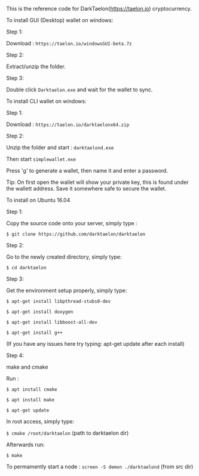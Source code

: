 This is the reference code for DarkTaelon(https://taelon.io) cryptocurrency.

To install GUI (Desktop) wallet on windows:

Step 1:

Download : ``` https://taelon.io/windowsGUI-beta.7z ```

Step 2:

Extract/unzip the folder.

Step 3:

Double click ```Darktaelon.exe``` and wait for the wallet to sync.

To install CLI wallet on windows:

Step 1:

Download : ``` https://taelon.io/darktaelonx64.zip ```

Step 2:

Unzip the folder and start : ``` darktaelond.exe ```

Then start ``` simplewallet.exe ```

Press 'g' to generate a wallet, then name it and enter a password.

Tip: On first open the wallet will show your private key, this is found under the wallett address. Save it somewhere safe to secure the wallet.

To install on Ubuntu 16.04

Step 1:

Copy the source code onto your server, simply type :

```$ git clone https://github.com/darktaelon/darktaelon```

Step 2:

Go to the newly created directory, simply type:

```$ cd darktaelon```

Step 3:

Get the environment setup properly, simply type:

```$ apt-get install libpthread-stubs0-dev```

```$ apt-get install doxygen```

```$ apt-get install libboost-all-dev```

```$ apt-get install g++```

(If you have any issues here try typing: apt-get update after each install)

Step 4:

make and cmake

Run :

```$ apt install cmake```

```$ apt install make```

```$ apt-get update```

In root access, simply type:

```$ cmake /root/darktaelon``` (path to darktaelon dir)

Afterwards run:

```$ make```

To permamently start a node : ```screen -S demon ./darktaelond``` (from src dir)
